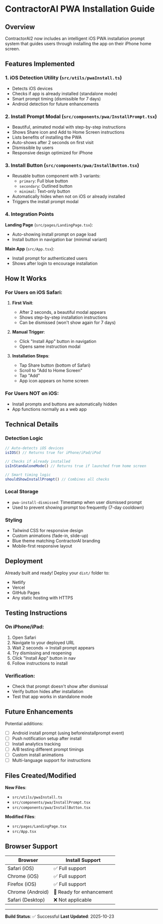 # ContractorAI PWA Installation Guide

## Overview

ContractorAI2 now includes an intelligent iOS PWA installation prompt system that guides users through installing the app on their iPhone home screen.

## Features Implemented

### 1. iOS Detection Utility (`src/utils/pwaInstall.ts`)
- Detects iOS devices
- Checks if app is already installed (standalone mode)
- Smart prompt timing (dismissible for 7 days)
- Android detection for future enhancements

### 2. Install Prompt Modal (`src/components/pwa/InstallPrompt.tsx`)
- Beautiful, animated modal with step-by-step instructions
- Shows Share icon and Add to Home Screen instructions
- Lists benefits of installing the PWA
- Auto-shows after 2 seconds on first visit
- Dismissible by users
- Responsive design optimized for iPhone

### 3. Install Button (`src/components/pwa/InstallButton.tsx`)
- Reusable button component with 3 variants:
  - `primary`: Full blue button
  - `secondary`: Outlined button
  - `minimal`: Text-only button
- Automatically hides when not on iOS or already installed
- Triggers the install prompt modal

### 4. Integration Points

**Landing Page** (`src/pages/LandingPage.tsx`):
- Auto-showing install prompt on page load
- Install button in navigation bar (minimal variant)

**Main App** (`src/App.tsx`):
- Install prompt for authenticated users
- Shows after login to encourage installation

## How It Works

### For Users on iOS Safari:

1. **First Visit**:
   - After 2 seconds, a beautiful modal appears
   - Shows step-by-step installation instructions
   - Can be dismissed (won't show again for 7 days)

2. **Manual Trigger**:
   - Click "Install App" button in navigation
   - Opens same instruction modal

3. **Installation Steps**:
   - Tap Share button (bottom of Safari)
   - Scroll to "Add to Home Screen"
   - Tap "Add"
   - App icon appears on home screen

### For Users NOT on iOS:
- Install prompts and buttons are automatically hidden
- App functions normally as a web app

## Technical Details

### Detection Logic
```typescript
// Auto-detects iOS devices
isIOS() // Returns true for iPhone/iPad/iPod

// Checks if already installed
isInStandaloneMode() // Returns true if launched from home screen

// Smart timing logic
shouldShowInstallPrompt() // Combines all checks
```

### Local Storage
- `pwa-install-dismissed`: Timestamp when user dismissed prompt
- Used to prevent showing prompt too frequently (7-day cooldown)

### Styling
- Tailwind CSS for responsive design
- Custom animations (fade-in, slide-up)
- Blue theme matching ContractorAI branding
- Mobile-first responsive layout

## Deployment

Already built and ready! Deploy your `dist/` folder to:
- Netlify
- Vercel
- GitHub Pages
- Any static hosting with HTTPS

## Testing Instructions

### On iPhone/iPad:
1. Open Safari
2. Navigate to your deployed URL
3. Wait 2 seconds → Install prompt appears
4. Try dismissing and reopening
5. Click "Install App" button in nav
6. Follow instructions to install

### Verification:
- Check that prompt doesn't show after dismissal
- Verify button hides after installation
- Test that app works in standalone mode

## Future Enhancements

Potential additions:
- [ ] Android install prompt (using beforeinstallprompt event)
- [ ] Push notification setup after install
- [ ] Install analytics tracking
- [ ] A/B testing different prompt timings
- [ ] Custom install animations
- [ ] Multi-language support for instructions

## Files Created/Modified

**New Files**:
- `src/utils/pwaInstall.ts`
- `src/components/pwa/InstallPrompt.tsx`
- `src/components/pwa/InstallButton.tsx`

**Modified Files**:
- `src/pages/LandingPage.tsx`
- `src/App.tsx`

## Browser Support

| Browser | Install Support |
|---------|----------------|
| Safari (iOS) | ✅ Full support |
| Chrome (iOS) | ✅ Full support |
| Firefox (iOS) | ✅ Full support |
| Chrome (Android) | 🔄 Ready for enhancement |
| Safari (Desktop) | ❌ Not applicable |

---

**Build Status**: ✅ Successful
**Last Updated**: 2025-10-23
